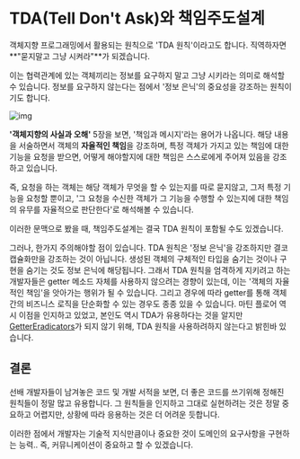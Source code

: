 # TDA(Tell Don't Ask)와 책임주도설계

객체지향 프로그래밍에서 활용되는 원칙으로 'TDA 원칙'이라고도 합니다. 직역하자면 **"묻지말고 그냥 시켜라"**가 되겠습니다.

이는 협력관계에 있는 객체끼리는 정보를 요구하지 말고 그냥 시키라는 의미로 해석할 수 있습니다. 정보를 요구하지 않는다는 점에서 '정보 은닉'의 중요성을 강조하는 원칙이기도 합니다.

![img](https://martinfowler.com/bliki/images/tellDontAsk/sketch.png)

**'객체지향의 사실과 오해'** 5장을 보면, '책임과 메시지'라는 용어가 나옵니다. 해당 내용을 서술하면서 객체의 **자율적인 책임**을 강조하며, 특정 객체가 가지고 있는 책임에 대한 기능을 요청을 받으면, 어떻게 해야할지에 대한 책임은 스스로에게 주어져 있음을 강조하고 있습니다.

즉, 요청을 하는 객체는 해당 객체가 무엇을 할 수 있는지를 따로 묻지않고, 그저 특정 기능을 요청할 뿐이고, '그 요청을 수신한 객체가 그 기능을 수행할 수 있는지에 대한 책임의 유무를 자율적으로 판단한다'로 해석해볼 수 있습니다.

이러한 문맥으로 봤을 때, 책임주도설계는 결국 TDA 원칙이 포함될 수도 있겠습니다.

그러나, 한가지 주의해야할 점이 있습니다. TDA 원칙은 '정보 은닉'을 강조하지만 결코 캡슐화만을 강조하는 것이 아닙니다. 생성된 객체의 구체적인 타입을 숨기는 것이나 구현을 숨기는 것도 정보 은닉에 해당됩니다. 그래서 TDA 원칙을 엄격하게 지키려고 하는 개발자들은 getter 메소드 자체를 사용하지 않으려는 경향이 있는데, 이는 '객체의 자율적인 책임'을 앗아가는 행위가 될 수 있습니다. 그리고 경우에 따라 getter를 통해 객체간의 비즈니스 로직을 단순화할 수 있는 경우도 종종 있을 수 있습니다. 마틴 플로어 역시 이점을 인지하고 있었고, 본인도 역시 TDA가 유용하다는 것을 알지만 [GetterEradicators](https://martinfowler.com/bliki/GetterEradicator.html)가 되지 않기 위해, TDA 원칙을 사용하려하지 않는다고 밝힌바 있습니다.

## 결론

선배 개발자들이 남겨놓은 코드 및 개발 서적을 보면, 더 좋은 코드를 쓰기위해 정해진 원칙들이 정말 많고 유용합니다. 그 원칙들을 인지하고 그대로 실현하려는 것은 정말 중요하고 어렵지만, 상황에 따라 응용하는 것은 더 어려운 듯합니다.

이러한 점에서 개발자는 기술적 지식만큼이나 중요한 것이 도메인의 요구사항을 구현하는 능력.. 즉, 커뮤니케이션이 중요하고 할 수 있겠습니다.
